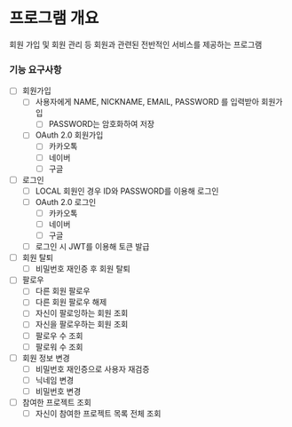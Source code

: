 # 프로그램 개요
회원 가입 및 회원 관리 등 회원과 관련된 전반적인 서비스를 제공하는 프로그램

### 기능 요구사항
- [ ] 회원가입
    - [ ] 사용자에게 NAME, NICKNAME, EMAIL, PASSWORD 를 입력받아 회원가입
        - [ ] PASSWORD는 암호화하여 저장
    - [ ] OAuth 2.0 회원가입
        - [ ] 카카오톡
        - [ ] 네이버
        - [ ] 구글
- [ ] 로그인
    - [ ] LOCAL 회원인 경우 ID와 PASSWORD를 이용해 로그인
    - [ ] OAuth 2.0 로그인
        - [ ] 카카오톡
        - [ ] 네이버
        - [ ] 구글
    - [ ] 로그인 시 JWT를 이용해 토큰 발급
- [ ] 회원 탈퇴
    - [ ] 비밀번호 재인증 후 회원 탈퇴
- [ ] 팔로우
    - [ ] 다른 회원 팔로우
    - [ ] 다른 회원 팔로우 해제
    - [ ] 자신이 팔로잉하는 회원 조회
    - [ ] 자신을 팔로우하는 회원 조회
    - [ ] 팔로우 수 조회
    - [ ] 팔로워 수 조회
- [ ] 회원 정보 변경
    - [ ] 비밀번호 재인증으로 사용자 재검증
    - [ ] 닉네임 변경
    - [ ] 비밀번호 변경
- [ ] 참여한 프로젝트 조회
    - [ ] 자신이 참여한 프로젝트 목록 전체 조회